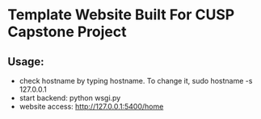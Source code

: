 # Template Website Built For CUSP Capstone Project

## Usage: 
- check hostname by typing hostname. To change it, sudo hostname -s 127.0.0.1
- start backend: python wsgi.py 
- website access: http://127.0.0.1:5400/home 

